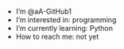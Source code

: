 -  I’m @aA-GitHub1
-  I’m interested in: programming
-  I’m currently learning: Python
-  How to reach me: not yet

<!---
aA-GitHub1/aA-GitHub1 is a ✨ special ✨ repository because its `README.md` (this file) appears on your GitHub profile.
You can click the Preview link to take a look at your changes.
--->
